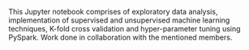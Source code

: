 This Jupyter notebook comprises of exploratory data analysis, implementation of supervised and unsupervised machine learning techniques, K-fold cross validation and hyper-parameter tuning using PySpark.
Work done in collaboration with the mentioned members.
